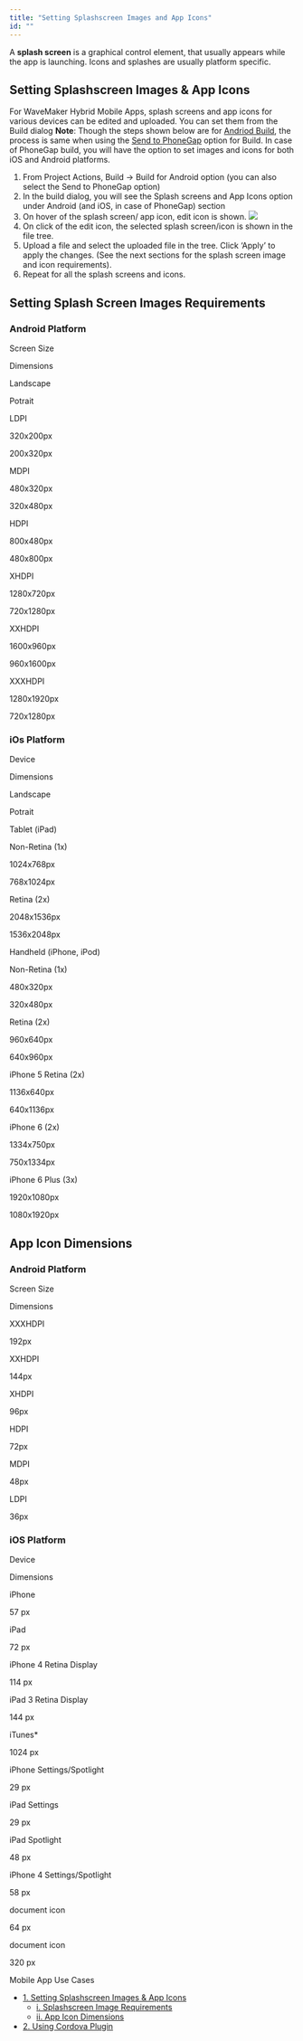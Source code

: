 ```yaml
---
title: "Setting Splashscreen Images and App Icons"
id: ""
---
```


A **splash screen** is a graphical control element, that usually appears while the app is launching. Icons and splashes are usually platform specific.

## Setting Splashscreen Images & App Icons

For WaveMaker Hybrid Mobile Apps, splash screens and app icons for various devices can be edited and uploaded. You can set them from the Build dialog **Note**: Though the steps shown below are for [Andriod Build](/learn/hybrid-mobile/mobile-build-android/#android), the process is same when using the [Send to PhoneGap](/learn/hybrid-mobile/mobile-build-phonegap/) option for Build. In case of PhoneGap build, you will have the option to set images and icons for both iOS and Android platforms.

1. From Project Actions, Build -> Build for Android option (you can also select the Send to PhoneGap option)
2. In the build dialog, you will see the Splash screens and App Icons option under Android (and iOS, in case of PhoneGap) section
3. On hover of the splash screen/ app icon, edit icon is shown. [![](../assets/mobile_splashscreen_default.png)](../assets/mobile_splashscreen_default.png)
4. On click of the edit icon, the selected splash screen/icon is shown in the file tree.
5. Upload a file and select the uploaded file in the tree. Click ‘Apply’ to apply the changes. (See the next sections for the splash screen image and icon requirements).
6. Repeat for all the splash screens and icons.

## Setting Splash Screen Images Requirements

### Android Platform

Screen Size

Dimensions

Landscape

Potrait

LDPI

320x200px

200x320px

MDPI

480x320px

320x480px

HDPI

800x480px

480x800px

XHDPI

1280x720px

720x1280px

XXHDPI

1600x960px

960x1600px

XXXHDPI

1280x1920px

720x1280px

### iOs Platform

Device

Dimensions

Landscape

Potrait

Tablet (iPad)

Non-Retina (1x)

1024x768px

768x1024px

Retina (2x)

2048x1536px

1536x2048px

Handheld (iPhone, iPod)

Non-Retina (1x)

480x320px

320x480px

Retina (2x)

960x640px

640x960px

iPhone 5 Retina (2x)

1136x640px

640x1136px

iPhone 6 (2x)

1334x750px

750x1334px

iPhone 6 Plus (3x)

1920x1080px

1080x1920px

## App Icon Dimensions

### Android Platform

Screen Size

Dimensions

XXXHDPI

192px

XXHDPI

144px

XHDPI

96px

HDPI

72px

MDPI

48px

LDPI

36px

### iOS Platform

Device

Dimensions

iPhone

57 px

iPad

72 px

iPhone 4 Retina Display

114 px

iPad 3 Retina Display

144 px

iTunes\*

1024 px

iPhone Settings/Spotlight

29 px

iPad Settings

29 px

iPad Spotlight

48 px

iPhone 4 Settings/Spotlight

58 px

document icon

64 px

document icon

320 px

Mobile App Use Cases

- [1\. Setting Splashscreen Images & App Icons](#steps)
    - [i. Splashscreen Image Requirements](#images)
    - [ii. App Icon Dimensions](#icons)
- [2\. Using Cordova Plugin](/learn/how-tos/using-cordova-plugins/)
